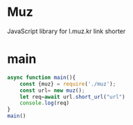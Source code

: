 # Muz
JavaScript library for l.muz.kr link shorter
# main
```js
async function main(){
    const {muz} = require('./muz');
    const url= new muz();
    let req=await url.short_url("url")
    console.log(req)
}
main()
```
